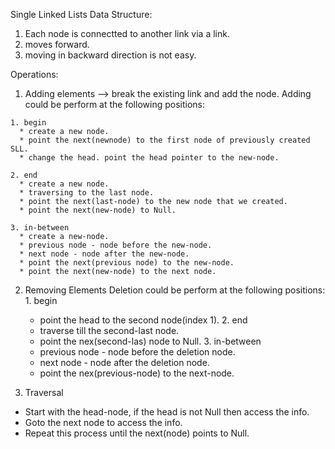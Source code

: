 Single Linked Lists Data Structure:
  1. Each node is connectted to another link via a link.
  2. moves forward.
  3. moving in backward direction is not easy.

Operations:
  1. Adding elements --> break the existing link and add the node.
    Adding could be perform at the following positions:
    
    1. begin
      * create a new node.
      * point the next(newnode) to the first node of previously created SLL.
      * change the head. point the head pointer to the new-node.
      
    2. end
      * create a new node.
      * traversing to the last node.
      * point the next(last-node) to the new node that we created.
      * point the next(new-node) to Null.
      
    3. in-between
      * create a new-node.
      * previous node - node before the new-node.
      * next node - node after the new-node.
      * point the next(previous node) to the new-node.
      * point the next(new-node) to the next node.
    
  2. Removing Elements
    Deletion could be perform at the following positions:
    1. begin
      * point the head to the second node(index 1).
    2. end
      * traverse till the second-last node.
      * point the nex(second-las) node to Null.
    3. in-between
      * previous node - node before the deletion node.
      * next node - node after the deletion node.
      * point the nex(previous-node) to the next-node.
    
  3. Traversal
   * Start with the head-node, if the head is not Null then access the info.
   * Goto the next node to access the info.
   * Repeat this process until the next(node) points to Null.
    
